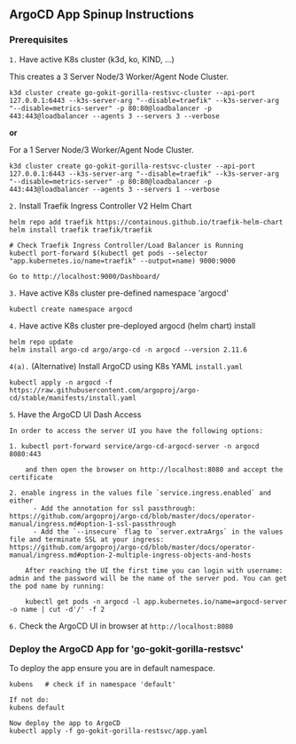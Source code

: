 ## ArgoCD App Spinup Instructions ##

### Prerequisites 

`1.` Have active K8s cluster (k3d, ko, KIND, ...) 

This creates a 3 Server Node/3 Worker/Agent Node Cluster.

```
k3d cluster create go-gokit-gorilla-restsvc-cluster --api-port 127.0.0.1:6443 --k3s-server-arg "--disable=traefik" --k3s-server-arg "--disable=metrics-server" -p 80:80@loadbalancer -p 443:443@loadbalancer --agents 3 --servers 3 --verbose
```
**or** 

For a 1 Server Node/3 Worker/Agent Node Cluster.

```
k3d cluster create go-gokit-gorilla-restsvc-cluster --api-port 127.0.0.1:6443 --k3s-server-arg "--disable=traefik" --k3s-server-arg "--disable=metrics-server" -p 80:80@loadbalancer -p 443:443@loadbalancer --agents 3 --servers 1 --verbose
```


`2.` Install Traefik Ingress Controller V2 Helm Chart 
```
helm repo add traefik https://containous.github.io/traefik-helm-chart
helm install traefik traefik/traefik

# Check Traefik Ingress Controller/Load Balancer is Running
kubectl port-forward $(kubectl get pods --selector "app.kubernetes.io/name=traefik" --output=name) 9000:9000

Go to http://localhost:9000/Dashboard/
```

`3.` Have active K8s cluster pre-defined namespace 'argocd'

```
kubectl create namespace argocd
```

`4.` Have active K8s cluster pre-deployed argocd (helm chart) install
```
helm repo update
helm install argo-cd argo/argo-cd -n argocd --version 2.11.6
```

`4(a).` (Alternative) Install ArgoCD using K8s YAML `install.yaml`
```
kubectl apply -n argocd -f https://raw.githubusercontent.com/argoproj/argo-cd/stable/manifests/install.yaml
```


`5`. Have the ArgoCD UI Dash Access 
```
In order to access the server UI you have the following options:

1. kubectl port-forward service/argo-cd-argocd-server -n argocd 8080:443

    and then open the browser on http://localhost:8080 and accept the certificate

2. enable ingress in the values file `service.ingress.enabled` and either
      - Add the annotation for ssl passthrough: https://github.com/argoproj/argo-cd/blob/master/docs/operator-manual/ingress.md#option-1-ssl-passthrough
      - Add the `--insecure` flag to `server.extraArgs` in the values file and terminate SSL at your ingress: https://github.com/argoproj/argo-cd/blob/master/docs/operator-manual/ingress.md#option-2-multiple-ingress-objects-and-hosts

    After reaching the UI the first time you can login with username: admin and the password will be the name of the server pod. You can get the pod name by running:

    kubectl get pods -n argocd -l app.kubernetes.io/name=argocd-server -o name | cut -d'/' -f 2
```


`6.` Check the ArgoCD UI in browser at `http://localhost:8080`

### Deploy the ArgoCD App for 'go-gokit-gorilla-restsvc' 

To deploy the app ensure you are in default namespace.
```
kubens   # check if in namespace 'default'

If not do:
kubens default

Now deploy the app to ArgoCD
kubectl apply -f go-gokit-gorilla-restsvc/app.yaml
```

